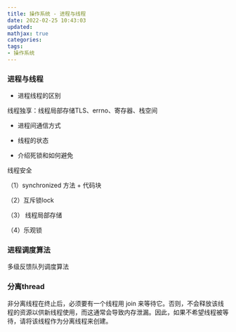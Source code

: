 ```yaml
---
title: 操作系统 - 进程与线程
date: 2022-02-25 10:43:03
updated:
mathjax: true
categories:
tags: 
- 操作系统
---
```

### 进程与线程

* 进程线程的区别

线程独享：线程局部存储TLS、errno、寄存器、栈空间

* 进程间通信方式

* 线程的状态

* 介绍死锁和如何避免

线程安全

（1）synchronized 方法 + 代码块

（2）互斥锁lock

（3） 线程局部存储

（4）乐观锁



### 进程调度算法

多级反馈队列调度算法

### 分离thread

非分离线程在终止后，必须要有一个线程用 join 来等待它。否则，不会释放该线程的资源以供新线程使用，而这通常会导致内存泄漏。因此，如果不希望线程被等待，请将该线程作为分离线程来创建。